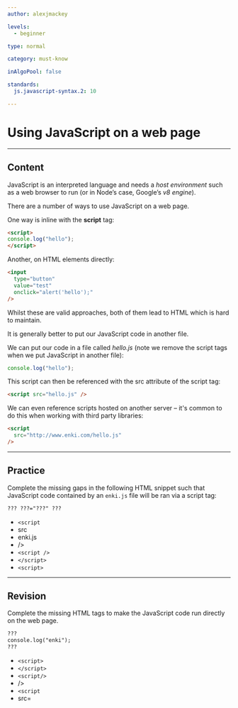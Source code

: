 ```yaml
---
author: alexjmackey

levels:
  - beginner

type: normal

category: must-know

inAlgoPool: false

standards:
  js.javascript-syntax.2: 10

---
```

# Using JavaScript on a web page

---
## Content

JavaScript is an interpreted language and needs a *host environment* such as a web browser to run (or in Node’s case, Google’s *v8 engine*).

There are a number of ways to use JavaScript on a web page.

One way is inline with the **script** tag:

```html
<script>
console.log("hello");
</script>
```

Another, on HTML elements directly:

```html
<input
  type="button"
  value="test"
  onclick="alert('hello');"
/>
```

Whilst these are valid approaches, both of them lead to HTML which is hard to maintain.

It is generally better to put our JavaScript code in another file.

We can put our code in a file called *hello.js* (note we remove the script tags when we put JavaScript in another file):

```javascript
console.log("hello");
```

This script can then be referenced with the src attribute of the script tag:

```html
<script src="hello.js" />
```

We can even reference scripts hosted on another server – it's common to do this when working with third party libraries:

```html
<script
  src="http://www.enki.com/hello.js"
/>
```

---
## Practice

Complete the missing gaps in the following HTML snippet such that JavaScript code contained by an `enki.js` file will be ran via a script tag:

```html
??? ???="???" ???
```

* `<script`
* src
* enki.js
* />
* `<script />`
* `</script>`
* `<script>`

---
## Revision

Complete the missing HTML tags to make the JavaScript code run directly on the web page.

```html
???
console.log("enki");
???
```

* `<script>`
* `</script>`
* `<script/>`
* />
* `<script`
* src=
